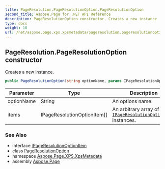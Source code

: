 ```yaml
---
title: PageResolution.PageResolutionOption.PageResolutionOption
second_title: Aspose.Page for .NET API Reference
description: PageResolutionOption constructor. Creates a new instance
type: docs
weight: 10
url: /net/aspose.page.xps.xpsmetadata/pageresolution.pageresolutionoption/pageresolutionoption/
---
```

## PageResolution.PageResolutionOption constructor

Creates a new instance.

```csharp
public PageResolutionOption(string optionName, params IPageResolutionOptionItem[] items)
```

| Parameter | Type | Description |
| --- | --- | --- |
| optionName | String | An options name. |
| items | IPageResolutionOptionItem[] | An arbitrary array of [`IPageResolutionOptionItem`](../../pageresolution.ipageresolutionoptionitem/) instances. |

### See Also

* interface [IPageResolutionOptionItem](../../pageresolution.ipageresolutionoptionitem/)
* class [PageResolutionOption](../)
* namespace [Aspose.Page.XPS.XpsMetadata](../../pageresolution.pageresolutionoption/)
* assembly [Aspose.Page](../../../)


